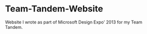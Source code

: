 Team-Tandem-Website
===================

Website I wrote as part of Microsoft Design Expo' 2013 for my Team Tandem.
